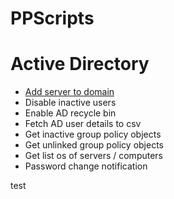 # PPScripts


# Active Directory 

 - [Add server to domain](AddServerToDomain.ps1)
 - Disable inactive users
 - Enable AD recycle bin
 - Fetch AD user details to csv
 - Get inactive group policy objects
 - Get unlinked group policy objects
 - Get list os of servers / computers
 - Password change notification

test